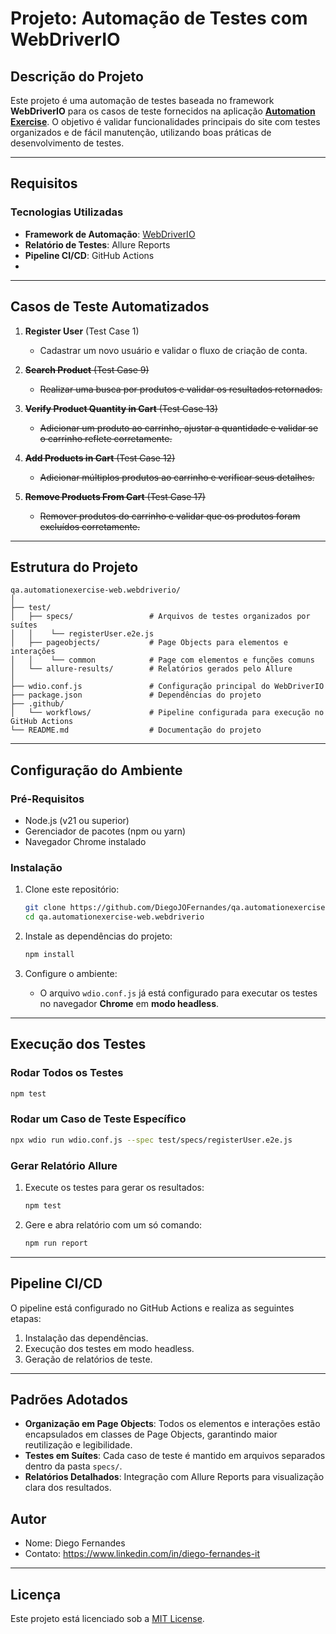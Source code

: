 # Projeto: Automação de Testes com WebDriverIO

## Descrição do Projeto

Este projeto é uma automação de testes baseada no framework **WebDriverIO** para os casos de teste fornecidos na aplicação **[Automation Exercise](https://automationexercise.com/test_cases)**. O objetivo é validar funcionalidades principais do site com testes organizados e de fácil manutenção, utilizando boas práticas de desenvolvimento de testes.

---

## Requisitos

### Tecnologias Utilizadas
- **Framework de Automação**: [WebDriverIO](https://webdriver.io/)
- **Relatório de Testes**: Allure Reports
- **Pipeline CI/CD**: GitHub Actions
- 
---

## Casos de Teste Automatizados

1. **Register User** (Test Case 1)
   - Cadastrar um novo usuário e validar o fluxo de criação de conta.

2. ~~**Search Product** (Test Case 9)~~
   - ~~Realizar uma busca por produtos e validar os resultados retornados.~~

3. ~~**Verify Product Quantity in Cart** (Test Case 13)~~
   - ~~Adicionar um produto ao carrinho, ajustar a quantidade e validar se o carrinho reflete corretamente.~~

4. ~~**Add Products in Cart** (Test Case 12)~~
   - ~~Adicionar múltiplos produtos ao carrinho e verificar seus detalhes.~~

5. ~~**Remove Products From Cart** (Test Case 17)~~
   - ~~Remover produtos do carrinho e validar que os produtos foram excluídos corretamente.~~

---

## Estrutura do Projeto

```
qa.automationexercise-web.webdriverio/
│
├── test/
│   ├── specs/                 # Arquivos de testes organizados por suítes
│   │    └── registerUser.e2e.js                 
│   ├── pageobjects/           # Page Objects para elementos e interações
│   │    └── common            # Page com elementos e funções comuns
│   └── allure-results/        # Relatórios gerados pelo Allure
│
├── wdio.conf.js               # Configuração principal do WebDriverIO
├── package.json               # Dependências do projeto
├── .github/
│   └── workflows/             # Pipeline configurada para execução no GitHub Actions
└── README.md                  # Documentação do projeto
```

---

## Configuração do Ambiente

### Pré-Requisitos
- Node.js (v21 ou superior)
- Gerenciador de pacotes (npm ou yarn)
- Navegador Chrome instalado

### Instalação

1. Clone este repositório:
   ```bash
   git clone https://github.com/DiegoJOFernandes/qa.automationexercise-web.webdriverio.git
   cd qa.automationexercise-web.webdriverio
   ```

2. Instale as dependências do projeto:
   ```bash
   npm install
   ```

3. Configure o ambiente:
   - O arquivo `wdio.conf.js` já está configurado para executar os testes no navegador **Chrome** em **modo headless**.

---

## Execução dos Testes

### Rodar Todos os Testes
```bash
npm test
```

### Rodar um Caso de Teste Específico
```bash
npx wdio run wdio.conf.js --spec test/specs/registerUser.e2e.js
```

### Gerar Relatório Allure
1. Execute os testes para gerar os resultados:
   ```bash
   npm test
   ```

2. Gere e abra relatório com um só comando:
   ```bash
   npm run report
   ```
---

## Pipeline CI/CD

O pipeline está configurado no GitHub Actions e realiza as seguintes etapas:
1. Instalação das dependências.
2. Execução dos testes em modo headless.
3. Geração de relatórios de teste.

---

## Padrões Adotados

- **Organização em Page Objects**: Todos os elementos e interações estão encapsulados em classes de Page Objects, garantindo maior reutilização e legibilidade.
- **Testes em Suítes**: Cada caso de teste é mantido em arquivos separados dentro da pasta `specs/`.
- **Relatórios Detalhados**: Integração com Allure Reports para visualização clara dos resultados.

## **Autor**

- Nome: Diego Fernandes
- Contato: https://www.linkedin.com/in/diego-fernandes-it

---

## **Licença**

Este projeto está licenciado sob a [MIT License](LICENSE).
